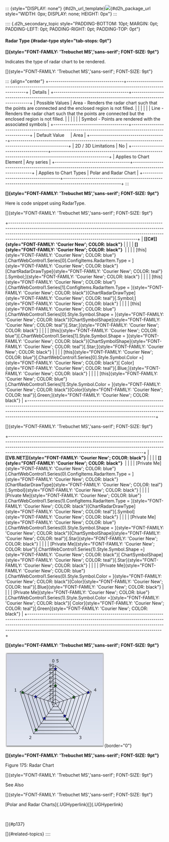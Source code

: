 ::: {style="DISPLAY: none"}
[](ms-xhelp:///?Id=d2h_url_template){#d2h_url_template}![](!package_url!){#d2h_package_url style="WIDTH: 0px; DISPLAY: none; HEIGHT: 0px"}
:::

:::: {.d2h_secondary_topic style="PADDING-BOTTOM: 10pt; MARGIN: 0pt; PADDING-LEFT: 0pt; PADDING-RIGHT: 0pt; PADDING-TOP: 0pt"}
#### Radar Type {#radar-type style="tab-stops: 0pt"}

**[]{style="FONT-FAMILY: 'Trebuchet MS','sans-serif'; FONT-SIZE: 9pt"}** 

Indicates the type of radar chart to be rendered.

[]{style="FONT-FAMILY: 'Trebuchet MS','sans-serif'; FONT-SIZE: 9pt"} 

::: {align="center"}
+-------------------------------------+----------------------------------------------------------------------------------------------------------+
| Details                                                                                                                                        |
+-------------------------------------+----------------------------------------------------------------------------------------------------------+
| Possible Values                     | Area - Renders the radar chart such that the points are connected and the enclosed region is not filled. |
|                                     |                                                                                                          |
|                                     | Line - Renders the radar chart such that the points are connected but the enclosed region is not filled. |
|                                     |                                                                                                          |
|                                     | Symbol - Points are rendered with the associated symbols                                                 |
+-------------------------------------+----------------------------------------------------------------------------------------------------------+
| Default Value                       | Area                                                                                                     |
+-------------------------------------+----------------------------------------------------------------------------------------------------------+
| 2D / 3D Limitations                 | No                                                                                                       |
+-------------------------------------+----------------------------------------------------------------------------------------------------------+
| Applies to Chart Element            | Any series                                                                                               |
+-------------------------------------+----------------------------------------------------------------------------------------------------------+
| Applies to Chart Types              | Polar and Radar Chart                                                                                    |
+-------------------------------------+----------------------------------------------------------------------------------------------------------+
:::

**[]{style="FONT-FAMILY: 'Trebuchet MS','sans-serif'; FONT-SIZE: 9pt"}** 

Here is code snippet using RadarType.

[]{style="FONT-FAMILY: 'Trebuchet MS','sans-serif'; FONT-SIZE: 9pt"} 

+---------------------------------------------------------------------------------------------------------------------------------------------------------------------------------------------------------------------------------------------------------------------------------------------------------+
| **[\[C#\]]{style="FONT-FAMILY: 'Courier New'; COLOR: black"}**                                                                                                                                                                                                                                          |
|                                                                                                                                                                                                                                                                                                         |
| **[]{style="FONT-FAMILY: 'Courier New'; COLOR: black"}**                                                                                                                                                                                                                                                |
|                                                                                                                                                                                                                                                                                                         |
| [this]{style="FONT-FAMILY: 'Courier New'; COLOR: blue"}[.ChartWebControl1.Series\[0\].ConfigItems.RadarItem.Type = ]{style="FONT-FAMILY: 'Courier New'; COLOR: black"}[ChartRadarDrawType]{style="FONT-FAMILY: 'Courier New'; COLOR: teal"}[.Symbol;]{style="FONT-FAMILY: 'Courier New'; COLOR: black"} |
|                                                                                                                                                                                                                                                                                                         |
| [this]{style="FONT-FAMILY: 'Courier New'; COLOR: blue"}[.ChartWebControl1.Series\[1\].ConfigItems.RadarItem.Type = ]{style="FONT-FAMILY: 'Courier New'; COLOR: black"}[ChartRadarDrawType]{style="FONT-FAMILY: 'Courier New'; COLOR: teal"}[.Symbol;]{style="FONT-FAMILY: 'Courier New'; COLOR: black"} |
|                                                                                                                                                                                                                                                                                                         |
| [this]{style="FONT-FAMILY: 'Courier New'; COLOR: blue"}[.ChartWebControl1.Series\[0\].Style.Symbol.Shape = ]{style="FONT-FAMILY: 'Courier New'; COLOR: black"}[ChartSymbolShape]{style="FONT-FAMILY: 'Courier New'; COLOR: teal"}[.Star;]{style="FONT-FAMILY: 'Courier New'; COLOR: black"}             |
|                                                                                                                                                                                                                                                                                                         |
| [this]{style="FONT-FAMILY: 'Courier New'; COLOR: blue"}[.ChartWebControl1.Series\[1\].Style.Symbol.Shape = ]{style="FONT-FAMILY: 'Courier New'; COLOR: black"}[ChartSymbolShape]{style="FONT-FAMILY: 'Courier New'; COLOR: teal"}[.Star;]{style="FONT-FAMILY: 'Courier New'; COLOR: black"}             |
|                                                                                                                                                                                                                                                                                                         |
| [this]{style="FONT-FAMILY: 'Courier New'; COLOR: blue"}[.ChartWebControl1.Series\[0\].Style.Symbol.Color =]{style="FONT-FAMILY: 'Courier New'; COLOR: black"}[ Color]{style="FONT-FAMILY: 'Courier New'; COLOR: teal"}[.Blue;]{style="FONT-FAMILY: 'Courier New'; COLOR: black"}                        |
|                                                                                                                                                                                                                                                                                                         |
| [this]{style="FONT-FAMILY: 'Courier New'; COLOR: blue"}[.ChartWebControl1.Series\[1\].Style.Symbol.Color = ]{style="FONT-FAMILY: 'Courier New'; COLOR: black"}[Color]{style="FONT-FAMILY: 'Courier New'; COLOR: teal"}[.Green;]{style="FONT-FAMILY: 'Courier New'; COLOR: black"}                       |
+---------------------------------------------------------------------------------------------------------------------------------------------------------------------------------------------------------------------------------------------------------------------------------------------------------+

[]{style="FONT-FAMILY: 'Trebuchet MS','sans-serif'; FONT-SIZE: 9pt"} 

+------------------------------------------------------------------------------------------------------------------------------------------------------------------------------------------------------------------------------------------------------------------------------------------------------------+
| **[\[VB.NET\]]{style="FONT-FAMILY: 'Courier New'; COLOR: black"}**                                                                                                                                                                                                                                         |
|                                                                                                                                                                                                                                                                                                            |
| **[]{style="FONT-FAMILY: 'Courier New'; COLOR: black"}**                                                                                                                                                                                                                                                   |
|                                                                                                                                                                                                                                                                                                            |
| [Private Me]{style="FONT-FAMILY: 'Courier New'; COLOR: blue"}[.ChartWebControl1.Series(0).ConfigItems.RadarItem.Type = ]{style="FONT-FAMILY: 'Courier New'; COLOR: black"}[ChartRadarDrawType]{style="FONT-FAMILY: 'Courier New'; COLOR: teal"}[.Symbol]{style="FONT-FAMILY: 'Courier New'; COLOR: black"} |
|                                                                                                                                                                                                                                                                                                            |
| [Private Me]{style="FONT-FAMILY: 'Courier New'; COLOR: blue"}[.ChartWebControl1.Series(1).ConfigItems.RadarItem.Type = ]{style="FONT-FAMILY: 'Courier New'; COLOR: black"}[ChartRadarDrawType]{style="FONT-FAMILY: 'Courier New'; COLOR: teal"}[.Symbol]{style="FONT-FAMILY: 'Courier New'; COLOR: black"} |
|                                                                                                                                                                                                                                                                                                            |
| [Private Me]{style="FONT-FAMILY: 'Courier New'; COLOR: blue"}[.ChartWebControl1.Series(0).Style.Symbol.Shape = ]{style="FONT-FAMILY: 'Courier New'; COLOR: black"}[ChartSymbolShape]{style="FONT-FAMILY: 'Courier New'; COLOR: teal"}[.Star]{style="FONT-FAMILY: 'Courier New'; COLOR: black"}             |
|                                                                                                                                                                                                                                                                                                            |
| [Private Me]{style="FONT-FAMILY: 'Courier New'; COLOR: blue"}[.ChartWebControl1.Series(1).Style.Symbol.Shape =]{style="FONT-FAMILY: 'Courier New'; COLOR: black"}[ ChartSymbolShape]{style="FONT-FAMILY: 'Courier New'; COLOR: teal"}[.Star]{style="FONT-FAMILY: 'Courier New'; COLOR: black"}             |
|                                                                                                                                                                                                                                                                                                            |
| [Private Me]{style="FONT-FAMILY: 'Courier New'; COLOR: blue"}[.ChartWebControl1.Series(0).Style.Symbol.Color = ]{style="FONT-FAMILY: 'Courier New'; COLOR: black"}[Color]{style="FONT-FAMILY: 'Courier New'; COLOR: teal"}[.Blue]{style="FONT-FAMILY: 'Courier New'; COLOR: black"}                        |
|                                                                                                                                                                                                                                                                                                            |
| [Private Me]{style="FONT-FAMILY: 'Courier New'; COLOR: blue"}[.ChartWebControl1.Series(1).Style.Symbol.Color =]{style="FONT-FAMILY: 'Courier New'; COLOR: black"}[ Color]{style="FONT-FAMILY: 'Courier New'; COLOR: teal"}[.Green]{style="FONT-FAMILY: 'Courier New'; COLOR: black"}                       |
+------------------------------------------------------------------------------------------------------------------------------------------------------------------------------------------------------------------------------------------------------------------------------------------------------------+

**[]{style="FONT-FAMILY: 'Trebuchet MS','sans-serif'; FONT-SIZE: 9pt"}** 

![](ImagesExt/image64_181.jpg){border="0"}

**[]{style="FONT-FAMILY: 'Trebuchet MS','sans-serif'; FONT-SIZE: 9pt"}** 

Figure 175: Radar Chart

[]{style="FONT-FAMILY: 'Trebuchet MS','sans-serif'; FONT-SIZE: 9pt"} 

See Also

[]{style="FONT-FAMILY: 'Trebuchet MS','sans-serif'; FONT-SIZE: 9pt"} 

[Polar and Radar Charts]{.UGHyperlink}[]{.UGHyperlink}

 

[]{#p137} 

[]{#related-topics}
::::
